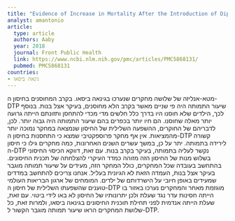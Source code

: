 ```yaml
---
title: "Evidence of Increase in Mortality After the Introduction of Diphtheria-Tetanus-Pertussis Vaccine to Children Aged 6-35 Months in Guinea-Bissau: A Time for Reflection?"
analyst: amantonio
article:
  type: article
  authors: Aaby
  year: 2018
  journal: Front Public Health
  link: https://www.ncbi.nlm.nih.gov/pmc/articles/PMC5868131/
  pubmed: PMC5868131
countries:
- גינאה ביסאו
---
```


מטא-אנליזה של שלושה מחקרים שנערכו בגינאה ביסאו. בקרב המחוסנים בחיסון ה-DTP שיעור התמותה היה פי שניים מאשר בקרב הלא מחוסנים, בעיקר אצל בנות. בנוסף לכך, הילדים שלא חוסנו היו בדרך כלל חלשים מדי מכדי להתחסן ותזונתם הייתה גרועה יותר מאלה שחוסנו. הם חיו יותר בכפרים בהם שיעור התמותה היה גבוה יותר. לכן, לדבריהם של החוקרים, ההשפעה השלילית של החיסון שנמצאה במחקר נמוכה יותר מהמציאות.
אין אף מחקר פרוספקטיבי שמצא כי התחסנות בחיסון ה-DTP קשורה לירידה בתמותה. יתר על כן, במשך עשרים השנים האחרונות, כמה מחקרים גילו כי חיסון ה-DTP נקשר לעליה בתמותה, בעיקר בקרב בנות. עם זאת, דווקא הכיסוי החיסוני בשלוש מנות של החיסון הזה מזוהה כמדד העיקרי להצלחתה של תכנית החיסונים. בהתחשב בעובדה שכל המחקרים, כולל המחקר הזה, מעידים על שיעור תמותה מוגבר בעיקר אצל בנות, העמדה הזאת לא הגיונית בעליל. אנחנו צריכים להתחשב במדדים שמעידים באופן חיובי על הישרדותם של ילדים.
המומחים של ארגון הבריאות העולמי טוענים שהשפעתו השלילית של חיסון ה-DTP מוגזמת מאחר והמחקרים נערכו באזור בו הייתה חסינות עדר נגד שעלת ולכן יתרונותיו של החיסון לא באו לידי ביטוי. עם זאת, שעלת הייתה אנדמית לפני תחילת תוכנית החיסונים בגינאה ביסאו, ולמרות זאת, כל שלושת המחקרים הראו שיעור תמותה מוגבר הקשור ל-DTP.
